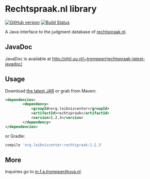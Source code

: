 # Rechtspraak.nl library
[![GitHub version](https://badge.fury.io/gh/digitalheir%2Fjava-rechtspraak-library.svg)](http://badge.fury.io/gh/digitalheir%2Fjava-rechtspraak-library)
[![Build Status](https://travis-ci.org/digitalheir/java-rechtspraak-library.svg?branch=master)](https://travis-ci.org/digitalheir/java-rechtspraak-library)

A Java interface to the judgment database of [rechtspraak.nl](http://www.rechtspraak.nl/).

## JavaDoc
JavaDoc is available at http://phil.uu.nl/~trompper/rechtspraak-latest-javadoc/

## Usage
Download [the latest JAR](https://github.com/digitalheir/java-rechtspraak-library/releases/latest) or grab from Maven:

```xml
<dependencies>
        <dependency>
            <groupId>org.leibnizcenter</groupId>
            <artifactId>rechtspraak</artifactId>
            <version>1.2.3</version>
        </dependency>
</dependencies>
```

or Gradle:
```groovy
compile 'org.leibnizcenter:rechtspraak:1.2.3'
```

## More
Inquiries go to m.f.a.trompper@uva.nl.
